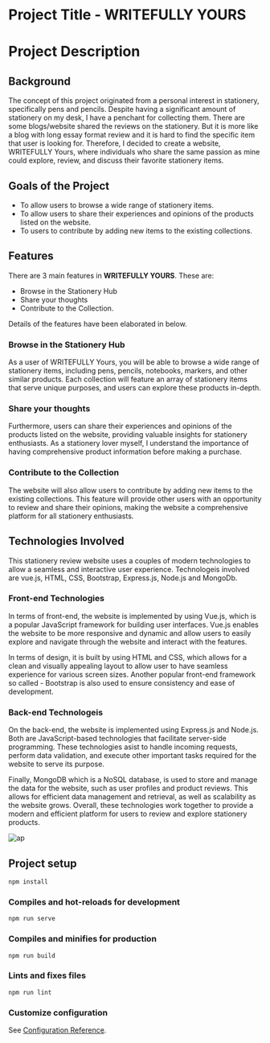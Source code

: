 # Project Title - **WRITEFULLY YOURS**

# Project Description
## Background
The concept of this project originated from a personal interest in stationery, specifically pens and pencils. Despite having a significant amount of stationery on my desk, I have a penchant for collecting them. There are some blogs/website shared the reviews on the stationery. But it is more like a blog with long essay format review and it is hard to find the specific item that user is looking for. Therefore, I decided to create a website, WRITEFULLY Yours, where individuals who share the same passion as mine could explore, review, and discuss their favorite stationery items. 

## Goals of the Project
- To allow users to browse a wide range of stationery items.
- To allow users to share their experiences and opinions of the products listed on the website.
- To users to contribute by adding new items to the existing collections.


## Features
There are 3 main features in **WRITEFULLY YOURS**. These are:
- Browse in the Stationery Hub
- Share your thoughts
- Contribute to the Collection.

Details of the features have been elaborated in below.

### Browse in the Stationery Hub
As a user of WRITEFULLY Yours, you will be able to browse a wide range of stationery items, including pens, pencils, notebooks, markers, and other similar products. Each collection will feature an array of stationery items that serve unique purposes, and users can explore these products in-depth.

### Share your thoughts
Furthermore, users can share their experiences and opinions of the products listed on the website, providing valuable insights for stationery enthusiasts. As a stationery lover myself, I understand the importance of having comprehensive product information before making a purchase.

### Contribute to the Collection
The website will also allow users to contribute by adding new items to the existing collections. This feature will provide other users with an opportunity to review and share their opinions, making the website a comprehensive platform for all stationery enthusiasts.

## Technologies Involved
This stationery review website uses a couples of modern technologies to allow a seamless and interactive user experience. Technologeis involved are vue.js, HTML, CSS, Bootstrap, Express.js, Node.js and MongoDb.

### Front-end Technologies
In terms of  front-end, the website is implemented by using Vue.js, which is a popular JavaScript framework for building user interfaces. Vue.js enables the website to be more responsive and dynamic and allow users to easily explore and navigate through the website and interact with the features.

In terms of design, it is built by using HTML and CSS, which allows for a clean and visually appealing layout to allow user to have seamless experience for various screen sizes. Another popular front-end framework so called - Bootstrap is also used to ensure consistency and ease of development.


### Back-end Technologeis
On the back-end, the website is implemented using Express.js and Node.js. Both are JavaScript-based technologies that facilitate server-side programming. These technologies asist to handle incoming requests, perform data validation, and execute other important tasks required for the website to serve its purpose.

Finally, MongoDB which is a NoSQL database, is used to store and manage the data for the website, such as user profiles and product reviews. This allows for efficient data management and retrieval, as well as scalability as the website grows. Overall, these technologies work together to provide a modern and efficient platform for users to review and explore stationery products.

![ap](ap.jpg)


## Project setup
```
npm install
```

### Compiles and hot-reloads for development
```
npm run serve
```

### Compiles and minifies for production
```
npm run build
```

### Lints and fixes files
```
npm run lint
```

### Customize configuration
See [Configuration Reference](https://cli.vuejs.org/config/).
